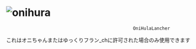 #                          ![onihura](https://user-images.githubusercontent.com/64126253/117143313-a8739900-adeb-11eb-95a6-6ed9d9afadcb.png?size=320)
                                                    OniHulaLancher
これはオニちゃんまたはゆっくりフラン_chに許可された場合のみ使用できます
